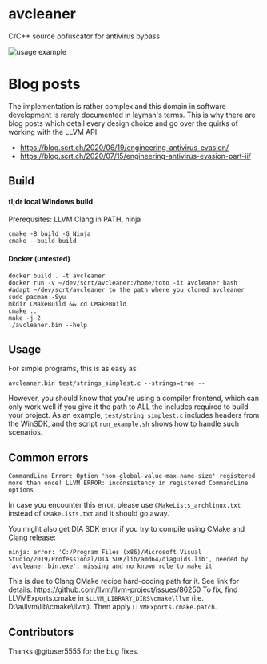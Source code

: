 # avcleaner
C/C++ source obfuscator for antivirus bypass

![usage example](https://blog.scrt.ch/wp-content/uploads/2020/06/Screenshot-2020-06-18-at-17.50.54-1.png)

# Blog posts

The implementation is rather complex and this domain in software development is rarely documented in layman's terms. This is why there are blog posts which detail every design choice and go over the quirks of working with the LLVM API.

* https://blog.scrt.ch/2020/06/19/engineering-antivirus-evasion/
* https://blog.scrt.ch/2020/07/15/engineering-antivirus-evasion-part-ii/



## Build

#### tl;dr local Windows build

Prerequsites: LLVM Clang in PATH, ninja

```
cmake -B build -G Ninja
cmake --build build
```

#### Docker (untested)

```
docker build . -t avcleaner
docker run -v ~/dev/scrt/avcleaner:/home/toto -it avcleaner bash #adapt ~/dev/scrt/avcleaner to the path where you cloned avcleaner
sudo pacman -Syu
mkdir CMakeBuild && cd CMakeBuild
cmake ..
make -j 2
./avcleaner.bin --help
```

## Usage

For simple programs, this is as easy as:

```
avcleaner.bin test/strings_simplest.c --strings=true --
```

However, you should know that you're using a compiler frontend, which can only work well if you give it the path to ALL the includes required to build your project. As an example, `test/string_simplest.c` includes headers from the WinSDK, and the script `run_example.sh` shows how to handle such scenarios.

## Common errors

```
CommandLine Error: Option 'non-global-value-max-name-size' registered more than once! LLVM ERROR: inconsistency in registered CommandLine options
```

In case you encounter this error, please use `CMakeLists_archlinux.txt` instead of `CMakeLists.txt` and it should go away. 

You might also get DIA SDK error if you try to compile using CMake and Clang release:

```
ninja: error: 'C:/Program Files (x86)/Microsoft Visual Studio/2019/Professional/DIA SDK/lib/amd64/diaguids.lib', needed by 'avcleaner.bin.exe', missing and no known rule to make it
```

This is due to Clang CMake recipe hard-coding path for it.
See link for details: https://github.com/llvm/llvm-project/issues/86250
To fix, find LLVMExports.cmake in `$LLVM_LIBRARY_DIRS\cmake\llvm` (i.e. D:\a\llvm\lib\cmake\llvm). Then apply `LLVMExports.cmake.patch`.

## Contributors

Thanks @gituser5555 for the bug fixes.
